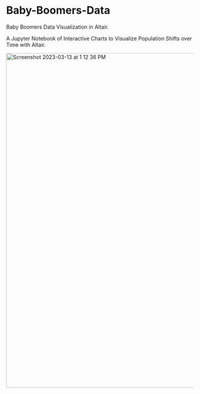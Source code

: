 # Baby-Boomers-Data
Baby Boomers Data Visualization in Altair.

A Jupyter Notebook of Interactive Charts to Visualize Population Shifts over Time with Altair.

<img width="898" alt="Screenshot 2023-03-13 at 1 12 36 PM" src="https://user-images.githubusercontent.com/113384816/224791704-cdbcef9f-d1ab-4e69-a50d-29eb1b0ac290.png">
